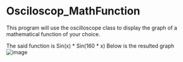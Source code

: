 # Osciloscop_MathFunction
This program will use the oscilloscope class to display the graph of a mathematical function of your choice.

The said function is Sin(x) * Sin(160 * x)
Below is the resulted graph
![image](https://user-images.githubusercontent.com/103317959/167998841-7444bf58-5400-4ef0-ba40-499eb24cfe64.png)
